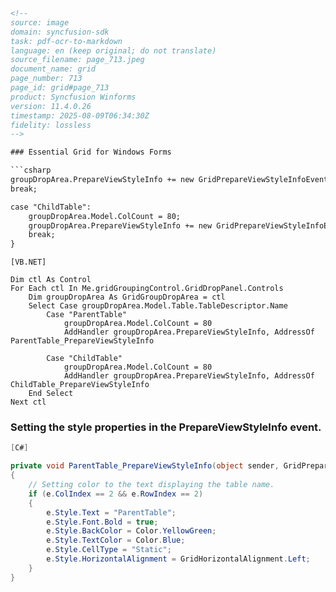 ```html
<!--
source: image
domain: syncfusion-sdk
task: pdf-ocr-to-markdown
language: en (keep original; do not translate)
source_filename: page_713.jpeg
document_name: grid
page_number: 713
page_id: grid#page_713
product: Syncfusion Winforms
version: 11.4.0.26
timestamp: 2025-08-09T06:34:30Z
fidelity: lossless
-->

### Essential Grid for Windows Forms

```csharp
groupDropArea.PrepareViewStyleInfo += new GridPrepareViewStyleInfoEventHandler(ParentTable_PrepareViewStyleInfo);
break;

case "ChildTable":
	groupDropArea.Model.ColCount = 80;
	groupDropArea.PrepareViewStyleInfo += new GridPrepareViewStyleInfoEventHandler(ChildTable_PrepareViewStyleInfo);
	break;
}
```

```vb.net
[VB.NET]

Dim ctl As Control
For Each ctl In Me.gridGroupingControl.GridDropPanel.Controls
	Dim groupDropArea As GridGroupDropArea = ctl
	Select Case groupDropArea.Model.Table.TableDescriptor.Name
		Case "ParentTable"
			groupDropArea.Model.ColCount = 80
			AddHandler groupDropArea.PrepareViewStyleInfo, AddressOf ParentTable_PrepareViewStyleInfo

		Case "ChildTable"
			groupDropArea.Model.ColCount = 80
			AddHandler groupDropArea.PrepareViewStyleInfo, AddressOf ChildTable_PrepareViewStyleInfo
	End Select
Next ctl
```

### Setting the style properties in the PrepareViewStyleInfo event.

```csharp
[C#]

private void ParentTable_PrepareViewStyleInfo(object sender, GridPrepareViewStyleInfoEventArgs e)
{
	// Setting color to the text displaying the table name.
	if (e.ColIndex == 2 && e.RowIndex == 2)
	{
		e.Style.Text = "ParentTable";
		e.Style.Font.Bold = true;
		e.Style.BackColor = Color.YellowGreen;
		e.Style.TextColor = Color.Blue;
		e.Style.CellType = "Static";
		e.Style.HorizontalAlignment = GridHorizontalAlignment.Left;
	}
}
```

<!-- tags: [product, module, control, api, version?] keywords: [Essential Grid, Windows Forms, PrepareViewStyleInfo, GridGroupDropArea, GridGroupingControl, event handler, style properties, GridPrepareViewStyleInfoEventHandler,vb.net], ColCount, ParentTable_PrepareViewStyleInfo, ChildTable_PrepareViewStyleInfo, Color, GridHorizontalAlignment, C#, static cell type -->
```